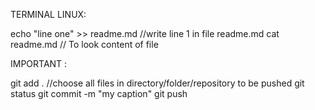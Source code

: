 TERMINAL LINUX:

echo "line one" >> readme.md //write line 1 in file readme.md
cat readme.md // To look content of file

IMPORTANT : 

git add . //choose all files in directory/folder/repository to be pushed 
git status 
git commit -m "my caption"
git push


